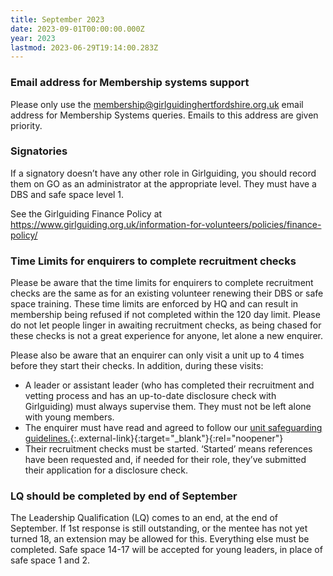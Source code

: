 ```yaml
---
title: September 2023
date: 2023-09-01T00:00:00.000Z
year: 2023
lastmod: 2023-06-29T19:14:00.283Z
---
```

### Email address for Membership systems support

Please only use the <membership@girlguidinghertfordshire.org.uk> email address for Membership Systems queries. Emails to this address are given priority.

### Signatories  

If a signatory doesn’t have any other role in Girlguiding, you should record them on GO as an administrator at the appropriate level. They must have a DBS and safe space level 1.  

See the Girlguiding Finance Policy at <https://www.girlguiding.org.uk/information-for-volunteers/policies/finance-policy/>

### Time Limits for enquirers to complete recruitment checks

Please be aware that the time limits for enquirers to complete recruitment checks are the same as for an existing volunteer renewing their DBS or safe space training. These time limits are enforced by HQ and can result in membership being refused if not completed within the 120 day limit. Please do not let people linger in awaiting recruitment checks, as being chased for these checks is not a great experience for anyone, let alone a new enquirer.  

Please also be aware that an enquirer can only visit a unit up to 4 times before they start their checks. In addition, during these visits:

- A leader or assistant leader (who has completed their recruitment and vetting process and has an up-to-date disclosure check with Girlguiding) must always supervise them. They must not be left alone with young members.
- The enquirer must have read and agreed to follow our [unit safeguarding guidelines.](https://www.girlguiding.org.uk/information-for-volunteers/running-your-unit/safeguarding-and-risk/unit-safeguarding-guidelines/){:.external-link}{:target="_blank"}{:rel="noopener"}
- Their recruitment checks must be started. ‘Started’ means references have been requested and, if needed for their role, they’ve submitted their application for a disclosure check.

### LQ should be completed by end of September

The Leadership Qualification (LQ) comes to an end, at the end of September.  If 1st response is still outstanding, or the mentee has not yet turned 18, an extension may be allowed for this. Everything else must be completed. Safe space 14-17 will be accepted for young leaders, in place of safe space 1 and 2.
